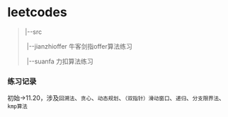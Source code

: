 # leetcodes

>|--src
>
>​		|--jianzhioffer	牛客剑指offer算法练习
>
>​		|--suanfa			力扣算法练习



### 练习记录

初始→11.20，涉及`回溯法`、`贪心`、`动态规划`、`（双指针）滑动窗口`、`递归`、`分支限界法`、`kmp算法`